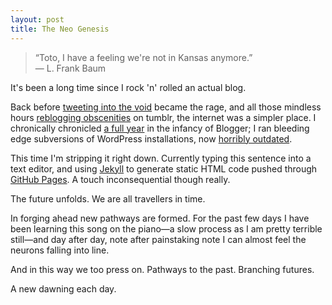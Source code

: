 ```yaml
---
layout: post
title: The Neo Genesis
---
```


> “Toto, I have a feeling we're not in Kansas anymore.”  
> ― L. Frank Baum

It's been a long time since I rock 'n' rolled an actual blog. 

Back before [tweeting into the void](https:twitter.com/phocks) became the rage, and all those mindless hours [reblogging obscenities](http://phocks.tumblr.com) on tumblr, the internet was a simpler place. I chronically chronicled [a full year](http://jb.phocks.org/) in the infancy of Blogger; I ran bleeding edge subversions of WordPress installations, now [horribly outdated](http://phocks.org/historic).

This time I'm stripping it right down. Currently typing this sentence into a text editor, and using [Jekyll](http://jekyllrb.com/) to generate static HTML code pushed through [GitHub Pages](https://pages.github.com/). A touch inconsequential though really.

The future unfolds. We are all travellers in time.

In forging ahead new pathways are formed. For the past few days I have been learning this song on the piano—a slow process as I am pretty terrible still—and day after day, note after painstaking note I can almost feel the neurons falling into line.

And in this way we too press on. Pathways to the past. Branching futures.

A new dawning each day.